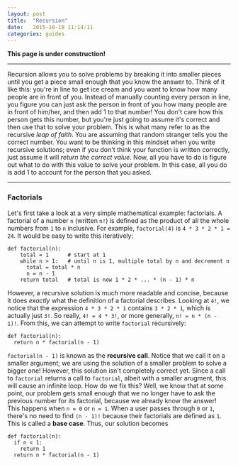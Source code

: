 ```yaml
---
layout: post
title:  "Recursion"
date:   2015-10-18 11:14:11
categories: guides
---
```


**This page is under construction!**

----

Recursion allows you to solve problems by breaking it into smaller pieces until you get a piece small enough that you know the answer to. Think of it like this: you're in line to get ice cream and you want to know how many people are in front of you. Instead of manually counting every person in line, you figure you can just ask the person in front of you how many people are in front of him/her, and then add 1 to that number! You don't care how this person gets this number, but you're just going to assume it's correct and then use that to solve your problem. This is what many refer to as the recursive *leap of faith*. You are assuming that random stranger tells you the correct number. You want to be thinking in this mindset when you write recursive solutions; even if you don't think your function is written correctly, just assume it will *return the correct value*. Now, all you have to do is figure out what to do with this value to solve your problem. In this case, all you do is add 1 to account for the person that you asked.

---

### Factorials
Let's first take a look at a very simple mathematical example: factorials. A factorial of a number `n` (written `n!`) is defined as the product of all the whole numbers from `1` to `n` inclusive. For example, `factorial(4)` is `4 * 3 * 2 * 1 = 24`. It would be easy to write this iteratively:

    def factorial(n):
        total = 1      # start at 1
        while n > 1:   # until n is 1, multiple total by n and decrement n
          total = total * n      
          n = n - 1
        return total   # total is now 1 * 2 * ... * (n - 1) * n

However, a recursive solution is much more readable and concise, because it does *exactly* what the definition of a factorial describes. Looking at `4!`, we notice that the expression `4 * 3 * 2 * 1` contains `3 * 2 * 1`, which is actually just `3!`. So really, `4! = 4 * 3!`, or more generally, `n! = n * (n - 1)!`. From this, we can attempt to write `factorial` recursively:

    def factorial(n):
      return n * factorial(n - 1)

`factorial(n - 1)` is known as the **recursive call**. Notice that we call it on a smaller argument; we are using the solution of a smaller problem to solve a bigger one! However, this solution isn't completely correct yet. Since a call to `factorial` returns a call to `factorial`, albeit with a smaller arugment, this will cause an infinite loop. How do we fix this? Well, we know that at some point, our problem gets small enough that we no longer have to ask the previous number for its factorial, because we already know the answer! This happens when `n = 0` or `n = 1`. When a user passes through `0` or `1`, there's no need to find `(n - 1)!` because their factorials are defined as `1`. This is called a **base case**. Thus, our solution becomes

    def factorial(n):
      if n < 1:
        return 1
      return n * factorial(n - 1)

<!-- ### How to Approach Problems
The way that we approached the factorial problem is definitely not the only way you should go about finding recursive solutions. That specific approach worked because we noticed that the definition of factorial involves solving for a smaller factorial. Sometimes, you may find it easy to start with the base case(s). -->